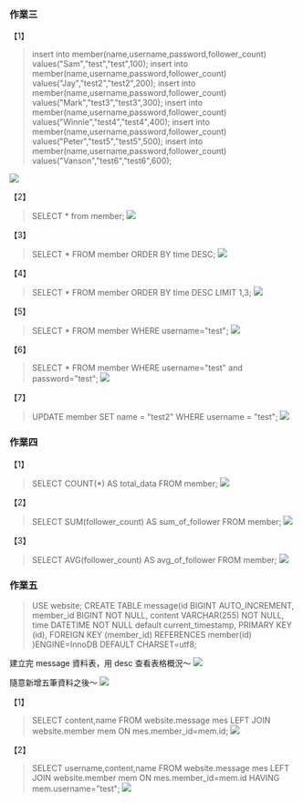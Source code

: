 ### 作業三
【1】
>insert into member(name,username,password,follower_count) values("Sam","test","test",100);
>insert into member(name,username,password,follower_count) values("Jay","test2","test2",200);
>insert into member(name,username,password,follower_count) values("Mark","test3","test3",300);
>insert into member(name,username,password,follower_count) values("Winnie","test4","test4",400);
>insert into member(name,username,password,follower_count) values("Peter","test5","test5",500);
>insert into member(name,username,password,follower_count) values("Vanson","test6","test6",600);

![](https://i.imgur.com/Rn7P7oY.png)


【2】

>SELECT * from member;
![](https://i.imgur.com/cQeGiYm.png)


【3】
>SELECT *
>FROM member
>ORDER BY time DESC;
![](https://i.imgur.com/r05mXZJ.png)


【4】
>SELECT *
>FROM member
>ORDER BY time DESC
>LIMIT 1,3;
![](https://i.imgur.com/zJQrYFf.png)


【5】
>SELECT *
>FROM member
>WHERE username="test";
![](https://i.imgur.com/O5EUhtw.png)


【6】
>SELECT *
>FROM member
>WHERE username="test" and password="test";
![](https://i.imgur.com/OibkmHz.png)


【7】
>UPDATE member
>SET name = "test2"
>WHERE username = "test";
![](https://i.imgur.com/o7VNVoy.png)


### 作業四
【1】
>SELECT COUNT(*) AS total_data
>FROM member;
![](https://i.imgur.com/ox53X5a.png)


【2】
>SELECT SUM(follower_count) AS sum_of_follower
>FROM member;
![](https://i.imgur.com/r4n5Zp3.png)


【3】
>SELECT AVG(follower_count) AS avg_of_follower
>FROM member;
![](https://i.imgur.com/ATzYhpw.png)


### 作業五
>USE website;
>CREATE TABLE message(id BIGINT AUTO_INCREMENT,
>	member_id BIGINT NOT NULL,
>	content VARCHAR(255) NOT NULL,
>    time DATETIME NOT NULL default current_timestamp,
>    PRIMARY KEY (id),
>    FOREIGN KEY (member_id) REFERENCES member(id)
>)ENGINE=InnoDB DEFAULT CHARSET=utf8;

建立完 message 資料表，用 desc 查看表格概況～
![](https://i.imgur.com/Xr5BXHa.png)

隨意新增五筆資料之後～
![](https://i.imgur.com/KQx0PSX.png)


【1】
>SELECT content,name
>FROM website.message mes LEFT JOIN website.member mem
>ON mes.member_id=mem.id;
![](https://i.imgur.com/cnFLBNw.png)


【2】
>SELECT username,content,name
>FROM website.message mes LEFT JOIN website.member mem
>ON mes.member_id=mem.id
>HAVING mem.username="test";
![](https://i.imgur.com/FNOS9o8.png)
